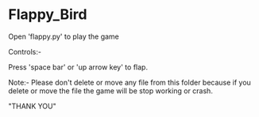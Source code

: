 # Flappy_Bird
Open 'flappy.py' to play the game




Controls:-





Press 'space bar' or 'up arrow key' to flap.









Note:- Please don't delete or move any file from this folder because if you delete or move the file the game will be stop working or crash.


















"THANK YOU"






